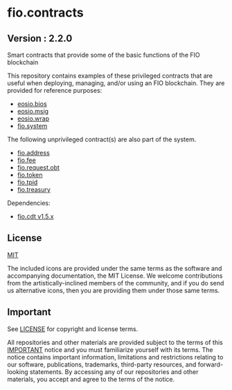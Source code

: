 # fio.contracts

## Version : 2.2.0

Smart contracts that provide some of the basic functions of the FIO blockchain

This repository contains examples of these privileged contracts that are useful when deploying, managing, and/or using an FIO blockchain.  They are provided for reference purposes:

   * [eosio.bios](./contracts/eosio.bios)
   * [eosio.msig](./contracts/eosio.msig)
   * [eosio.wrap](./contracts/eosio.wrap)
   * [fio.system](./contracts/fio.system)

The following unprivileged contract(s) are also part of the system.
   * [fio.address](./contracts/fio.address)
   * [fio.fee](./contracts/fio.fee)
   * [fio.request.obt](./contracts/fio.request.obt)
   * [fio.token](./contracts/fio.token)
   * [fio.tpid](./contracts/fio.tpid)
   * [fio.treasury](./contracts/fio.treasury)

Dependencies:
* [fio.cdt v1.5.x](https://github.com/fioprotocol/fio.cdt/)

## License

[MIT](./LICENSE)

The included icons are provided under the same terms as the software and accompanying documentation, the MIT License.  We welcome contributions from the artistically-inclined members of the community, and if you do send us alternative icons, then you are providing them under those same terms.

## Important

See [LICENSE](./LICENSE) for copyright and license terms.

All repositories and other materials are provided subject to the terms of this [IMPORTANT](./IMPORTANT.md) notice and you must familiarize yourself with its terms.  The notice contains important information, limitations and restrictions relating to our software, publications, trademarks, third-party resources, and forward-looking statements.  By accessing any of our repositories and other materials, you accept and agree to the terms of the notice.
